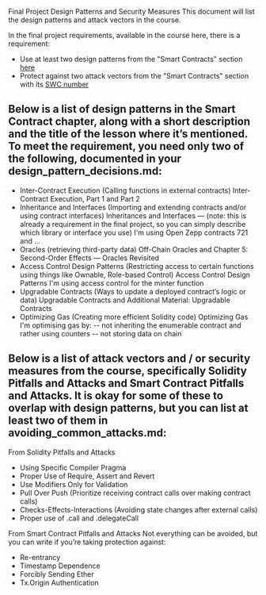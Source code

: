 Final Project Design Patterns and Security Measures
This document will list the design patterns and attack vectors in the course.

In the final project requirements, available in the course here, there is a requirement: 

- Use at least two design patterns from the "Smart Contracts" section [here](https://courses.consensys.net/courses/take/blockchain-developer-bootcamp-registration-2021/assignments/27500647-final-project-submission)
- Protect against two attack vectors from the "Smart Contracts" section with its [SWC number](https://swcregistry.io/)


## Below is a list of design patterns in the Smart Contract chapter, along with a short description and the title of the lesson where it’s mentioned. To meet the requirement, you need only two of the following, documented in your design_pattern_decisions.md:

- Inter-Contract Execution (Calling functions in external contracts) Inter-Contract Execution, Part 1 and Part 2
- Inheritance and Interfaces (Importing and extending contracts and/or using contract interfaces) Inheritances and Interfaces — (note: this is already a requirement in the final project, so you can simply describe which library or interface you use)
I'm using Open Zepp contracts 721 and ...
- Oracles (retrieving third-party data) Off-Chain Oracles and Chapter 5: Second-Order Effects — Oracles Revisited
- Access Control Design Patterns (Restricting access to certain functions using things like Ownable, Role-based Control) Access Control Design Patterns
I'm using access control for the minter function
- Upgradable Contracts (Ways to update a deployed contract’s logic or data) Upgradable Contracts and Additional Material: Upgradable Contracts
- Optimizing Gas (Creating more efficient Solidity code) Optimizing Gas
I'm optimising gas by: 
-- not inheriting the enumerable contract and rather using counters
-- not storing data on chain

## Below is a list of attack vectors and / or security measures from the course, specifically Solidity Pitfalls and Attacks and Smart Contract Pitfalls and Attacks. It is okay for some of these to overlap with design patterns, but you can list at least two of them in avoiding_common_attacks.md:

From Solidity Pitfalls and Attacks
- Using Specific Compiler Pragma 
- Proper Use of Require, Assert and Revert 
- Use Modifiers Only for Validation 
- Pull Over Push (Prioritize receiving contract calls over making contract calls)
- Checks-Effects-Interactions (Avoiding state changes after external calls)
- Proper use of .call and .delegateCall

From Smart Contract Pitfalls and Attacks
Not everything can be avoided, but you can write if you’re taking protection against:
- Re-entrancy
- Timestamp Dependence
- Forcibly Sending Ether
- Tx.Origin Authentication
